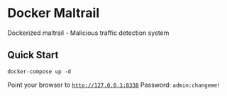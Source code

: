 # Docker Maltrail

Dockerized maltrail - Malicious traffic detection system

Quick Start
---

    docker-compose up -d

Point your browser to [`http://127.0.0.1:8338`](http://127.0.0.1:8338) 
Password: `admin:changeme!`
